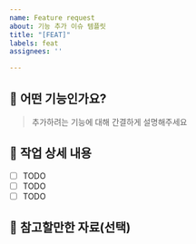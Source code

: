 ```yaml
---
name: Feature request
about: 기능 추가 이슈 템플릿
title: "[FEAT]"
labels: feat
assignees: ''

---
```


## 📌 어떤 기능인가요?

> 추가하려는 기능에 대해 간결하게 설명해주세요

## 📌 작업 상세 내용

- [ ] TODO
- [ ] TODO
- [ ] TODO

## 📌 참고할만한 자료(선택)
